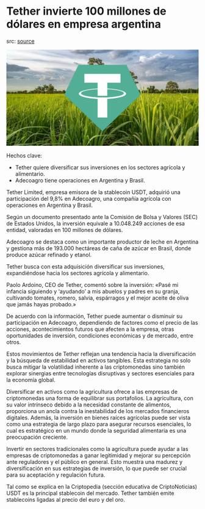 # Tether invierte 100 millones de dólares en empresa argentina

src: [source](https://www.criptonoticias.com/negocios/usdt-100-millones-empresa-argentina/) 

![Theter Image](../img/tether.jpg)


Hechos clave:

- Tether quiere diversificar sus inversiones en los sectores agrícola y alimentario.
- Adecoagro tiene operaciones en Argentina y Brasil.


Tether Limited, empresa emisora de la stablecoin USDT, adquirió una participación del 9,8% en Adecoagro, una compañía agrícola con operaciones en Argentina y Brasil.

Según un documento presentado ante la Comisión de Bolsa y Valores (SEC) de Estados Unidos, la inversión equivale a 10.048.249 acciones de esa entidad, valoradas en 100 millones de dólares.

Adecoagro se destaca como un importante productor de leche en Argentina y gestiona más de 193.000 hectáreas de caña de azúcar en Brasil, donde produce azúcar refinado y etanol.

Tether busca con esta adquisición diversificar sus inversiones, expandiéndose hacia los sectores agrícola y alimentario.

Paolo Ardoino, CEO de Tether, comentó sobre la inversión: «Pasé mi infancia siguiendo y ‘ayudando’ a mis abuelos y padres en su granja, cultivando tomates, romero, salvia, espárragos y el mejor aceite de oliva que jamás hayas probado.»

De acuerdo con la información, Tether puede aumentar o disminuir su participación en Adecoagro, dependiendo de factores como el precio de las acciones, acontecimientos futuros que afecten a la empresa, otras oportunidades de inversión, condiciones económicas y de mercado, entre otros.

Estos movimientos de Tether reflejan una tendencia hacia la diversificación y la búsqueda de estabilidad en activos tangibles. Esta estrategia no solo busca mitigar la volatilidad inherente a las criptomonedas sino también explorar sinergias entre tecnologías disruptivas y sectores esenciales para la economía global.

Diversificar en activos como la agricultura ofrece a las empresas de criptomonedas una forma de equilibrar sus portafolios. La agricultura, con su valor intrínseco debido a la necesidad constante de alimentos, proporciona un ancla contra la inestabilidad de los mercados financieros digitales. Además, la inversión en bienes raíces agrícolas puede ser vista como una estrategia de largo plazo para asegurar recursos esenciales, lo cual es estratégico en un mundo donde la seguridad alimentaria es una preocupación creciente.

Invertir en sectores tradicionales como la agricultura puede ayudar a las empresas de criptomonedas a ganar legitimidad y mejorar su percepción ante reguladores y el público en general. Esto muestra una madurez y diversificación en sus estrategias de inversión, lo que puede ser crucial para su aceptación y regulación futura.

Tal como se explica en la Criptopedia (sección educativa de CriptoNoticias) USDT es la principal stablecoin del mercado. Tether también emite stablecoins ligadas al precio del euro y del oro.

